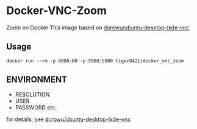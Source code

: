 # Docker-VNC-Zoom
Zoom on Docker
This image based on [dorowu/ubuntu-desktop-lxde-vnc](https://hub.docker.com/r/dorowu/ubuntu-desktop-lxde-vnc).

## Usage
```
docker run --rm -p 6080:80 -p 5900:5900 tiger0421/docker_vnc_zoom
```

## ENVIRONMENT
- RESOLUTION
- USER
- PASSWORD
etc..

for details, see [dorowu/ubuntu-desktop-lxde-vnc](https://hub.docker.com/r/dorowu/ubuntu-desktop-lxde-vnc)
